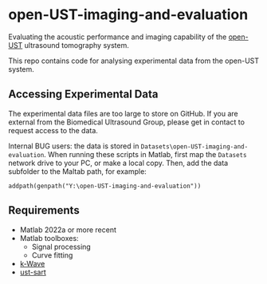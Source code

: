 # open-UST-imaging-and-evaluation
Evaluating the acoustic performance and imaging capability of the [open-UST](https://github.com/morganjroberts/open-UST) ultrasound tomography system.

This repo contains code for analysing experimental data from the open-UST system.

## Accessing Experimental Data
The experimental data files are too large to store on GitHub. If you are external from the Biomedical Ultrasound Group, please get in contact to request access to the data.

Internal BUG users: the data is stored in `Datasets\open-UST-imaging-and-evaluation`. When running these scripts in Matlab, first map the `Datasets` network drive to your PC, or make a local copy. Then, add the data subfolder to the Maltab path, for example:
```
addpath(genpath("Y:\open-UST-imaging-and-evaluation"))
```

## Requirements

- Matlab 2022a or more recent
- Matlab toolboxes:
  - Signal processing
  - Curve fitting
- [k-Wave](https://github.com/ucl-bug/k-wave)
- [ust-sart](https://github.com/ucl-bug/ust-sart)